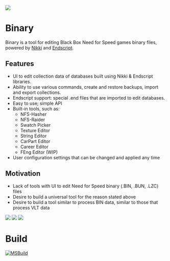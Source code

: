 ﻿![](https://cdn.discordapp.com/attachments/696160463192326154/697376548894015528/binary_logo.png)


# Binary
Binary is a tool for editing Black Box Need for Speed games binary files, powered by [Nikki](https://github.com/SpeedReflect/Nikki "Nikki") and [Endscript](https://github.com/SpeedReflect/Endscript "Endscript").


## Features
- UI to edit collection data of databases built using Nikki & Endscript libraries.
- Ability to use various commands, create and restore backups, import and export collections.
- Endscript support: special .end files that are imported to edit databases.
- Easy to use; simple API
- Built-in tools, such as:
  - NFS-Hasher
  - NFS-Raider
  - Swatch Picker
  - Texture Editor
  - String Editor
  - CarPart Editor
  - Career Editor
  - FEng Editor (WIP)
- User configuration settings that can be changed and applied any time

## Motivation
- Lack of tools with UI to edit Need for Speed binary (.BIN, .BUN, .LZC) files
- Desire to build a universal tool for the reason stated above
- Desire to build a tool similar to process BIN data, similar to those that process VLT data

﻿![](https://cdn.discordapp.com/attachments/696160463192326154/796941629847633930/image1.PNG)
﻿![](https://cdn.discordapp.com/attachments/696160463192326154/796941634125430834/image2.PNG)
﻿![](https://cdn.discordapp.com/attachments/696160463192326154/796941639150469140/image3.PNG)



# Build
[![MSBuild](https://github.com/Sh2dow/Binary/actions/workflows/msbuild.yml/badge.svg)](https://github.com/Sh2dow/Binary/actions/workflows/msbuild.yml)